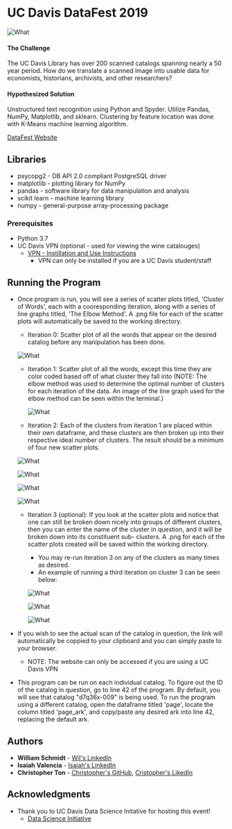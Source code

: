 # UC Davis DataFest 2019
![What](Images/catalog.png)
#### The Challenge 
The UC Davis Library has over 200 scanned catalogs spanning nearly a 50 year period. How do we translate a scanned image
into usable data for economists, historians, archivists, and other researchers?
#### Hypothesized Solution
Unstructured text recognition using Python and Spyder. Utilize Pandas, NumPy, Matplotlib, and sklearn. Clustering 
by feature location was done with K-Means machine learning algorithm.

[DataFest Website](http://ds.lib.ucdavis.edu/eventscalendar/datafest-wine-catalog-challenge/)
  
## Libraries
* psycopg2 - DB API 2.0 compliant PostgreSQL driver
* matplotlib - plotting library for NumPy
* pandas - software library for data manipulation and analysis
* scikit learn - machine learning library
* numpy - general-purpose array-processing package

### Prerequisites
* Python 3.7
* UC Davis VPN (optional - used for viewing the wine catalouges)
  - [VPN - Instillation and Use Instructions](https://www.library.ucdavis.edu/service/connect-from-off-campus/)
    - VPN can only be installed if you are a UC Davis student/staff
 
## Running the Program
* Once program is run, you will see a series of scatter plots titled, 'Cluster of Words', each with a cooresponding iteration, along with a 
  series of line graphs titled, 'The Elbow Method'. A .png file for each of the scatter plots will automatically be saved to the
  working directory.
  - Iteration 0: Scatter plot of all the words that appear on the desired catalog before any manipulation has been done.
  
  ![What](Images/Iteration0.png)
  
  - Iteration 1: Scatter plot of all the words, except this time they are color coded based off of what cluster they fall into (NOTE:
    The elbow method was used to determine the optimal number of clusters for each iteration of the data. An image of the line graph
    used for the elbow method can be seen within the terminal.)
    
    ![What](Images/Cluster%20of%20Words%20-%20Iteration%201.png)
    
  - Iteration 2: Each of the clusters from iteration 1 are placed within their own dataframe, and these clusters are then broken up into     their respective ideal number of clusters. The result should be a minimum of four new scatter plots.
  
  ![What](Images/Cluster1-Iteration2.png)
  
  ![What](Images/Cluster2-Iteration2.png)
  
  ![What](Images/Cluster3-Iteration2.png)
  
  ![What](Images/Cluster4-Iteration2.png)
  
  - Iteration 3 (optional): If you look at the scatter plots and notice that one can still be broken down nicely into groups of 
    different clusters, then you can enter the name of the cluster in question, and it will be broken down into its constituent sub-
    clusters. A .png for each of the scatter plots created will be saved within the working directory.
    - You may re-run iteration 3 on any of the clusters as many times as desired.
    - An example of running a third iteration on cluster 3 can be seen below:
    
    ![What](Images/Cluster3-Iteration3.png)
    
    ![What](Images/Cluster3IterationSubCluster1.png)
    
    ![What](Images/Cluster3IterationSubCluster2.png)
    
* If you wish to see the actual scan of the catalog in question, the link will automatically be coppied to your clipboard and you can 
  simply paste to your browser. 
  - NOTE: The website can only be accessed if you are using a UC Davis VPN
* This program can be run on each individual catalog. To figure out the ID of the catalog in question, go to line 42 of the program. By 
  default, you will see that catalog "d7q36x-009" is being used. To run the program using a different catalog, open the dataframe 
  titled 'page', locate the column titled 'page_ark', and copy/paste any desired ark into line 42, replacing the default ark. 

## Authors

* **William Schmidt** - [Wil's LinkedIn](https://www.linkedin.com/in/william-schmidt-152431168/)
* **Isaiah Valencia** - [Isaiah's LinkedIn](https://www.linkedin.com/in/isaiah-valencia-4b1531164/)
* **Christopher Ton** - [Christopher's GitHub](https://github.com/chriztopherton), [Cristopher's LikedIn](https://www.linkedin.com/in/chrton/)

## Acknowledgments

* Thank you to UC Davis Data Science Initative for hosting this event!
  - [Data Science Initiative](http://dsi.ucdavis.edu/)
